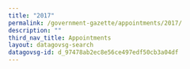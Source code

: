 ```yaml
---
title: "2017"
permalink: /government-gazette/appointments/2017/
description: ""
third_nav_title: Appointments
layout: datagovsg-search
datagovsg-id: d_97478ab2ec8e56ce497edf50cb3a04df
---
```

